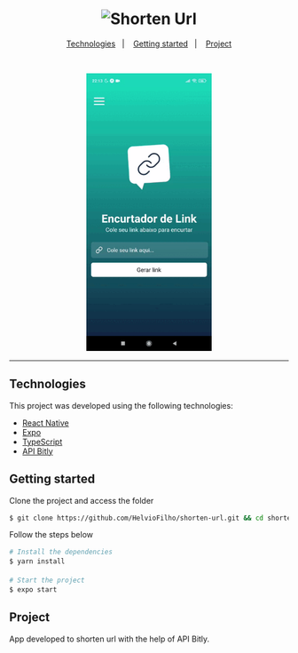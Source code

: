 <h1 align="center">
    <img alt="Shorten Url" title="ShortenUrl" src=".github/logo.png" />
</h1>

<p align="center">
  <a href="#technologies">Technologies</a>&nbsp;&nbsp;&nbsp;|&nbsp;&nbsp;&nbsp;
  <a href="#getting-started">Getting started</a>&nbsp;&nbsp;&nbsp;|&nbsp;&nbsp;&nbsp;
  <a href="#project">Project</a>
</p>

<br>

<p align="center">
  <img height="500" alt="appDemo" src=".github/demo.gif">
</p>

---

## Technologies

This project was developed using the following technologies:

- [React Native](https://reactnative.dev/)
- [Expo](https://expo.io/)
- [TypeScript](https://www.typescriptlang.org/)
- [API Bitly](https://dev.bitly.com/)

## Getting started

Clone the project and access the folder

```bash
$ git clone https://github.com/HelvioFilho/shorten-url.git && cd shorten-url
```

Follow the steps below
```bash
# Install the dependencies
$ yarn install

# Start the project
$ expo start
```

## Project

App developed to shorten url with the help of API Bitly.